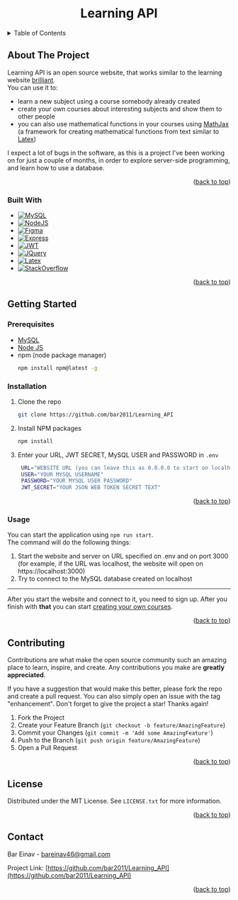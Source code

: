 <a name="readme-top"></a>

<br />
<h1 align="center">Learning API</h1>

<!-- TABLE OF CONTENTS -->
<details>
  <summary>Table of Contents</summary>
  <ol>
    <li>
      <a href="#about-the-project">About The Project</a>
      <ul>
        <li><a href="#built-with">Built With</a></li>
      </ul>
    </li>
    <li>
      <a href="#getting-started">Getting Started</a>
      <ul>
        <li><a href="#prerequisites">Prerequisites</a></li>
        <li><a href="#installation">Installation</a></li>
      </ul>
    </li>
    <li><a href="#usage">Usage</a></li>
    <li><a href="#contributing">Contributing</a></li>
    <li><a href="#license">License</a></li>
    <li><a href="#contact">Contact</a></li>
  </ol>
</details>



## About The Project

Learning API is an open source website, that works similar to the learning website [brilliant](https://brilliant.org). <br>
You can use it to:
* learn a new subject using a course somebody already created
* create your own courses about interesting subjects and show them to other people
* you can also use mathematical functions in your courses using [MathJax](https://www.mathjax.org) (a framework for creating mathematical functions from text similar to [Latex](https://latex-project.org))

I expect a lot of bugs in the software, as this is a project I've been working on for just a couple of months, in order to explore server-side programming, and learn how to use a database.

<p align="right">(<a href="#readme-top">back to top</a>)</p>



### Built With

* [![MySQL][MySQL.com]][MySQL-url]
* [![NodeJS][NodeJS.org]][NodeJS-url]
* [![Figma][Figma.com]][Figma-url]
* [![Express][ExpressJS.com]][Express-url]
* [![JWT][JWT.io]][JWT-url]
* [![JQuery][JQuery.com]][JQuery-url]
* [![Latex][Latex-Project.org]][Latex-url]
* [![StackOverflow][StackOverflow.com]][StackOverflow-url]

<p align="right">(<a href="#readme-top">back to top</a>)</p>



<!-- GETTING STARTED -->
## Getting Started

### Prerequisites

* [MySQL](https://mysql.com)
* [Node JS](https://nodejs.org)
* npm (node package manager)
  ```sh
  npm install npm@latest -g
  ```

### Installation
<!-- Add instructions to create the database -->
1. Clone the repo
   ```sh
   git clone https://github.com/bar2011/Learning_API
   ```
2. Install NPM packages
   ```sh
   npm install
   ```
3. Enter your URL, JWT SECRET, MySQL USER and PASSWORD in `.env`
   ```sh
    URL="WEBSITE URL (you can leave this as 0.0.0.0 to start on localhost)"
    USER="YOUR MYSQL USERNAME"
    PASSWORD="YOUR MYSQL USER PASSWORD"
    JWT_SECRET="YOUR JSON WEB TOKEN SECRET TEXT"
   ```

<p align="right">(<a href="#readme-top">back to top</a>)</p>



<!-- USAGE EXAMPLES -->
### Usage

You can start the application using `npm run start`. <br>
The command will do the following things:
1. Start the website and server on URL specified on .env and on port 3000 (for example, if the URL was localhost, the website will open on https://localhost:3000)
2. Try to connect to the MySQL database created on localhost
***
After you start the website and connect to it, you need to sign up.
After you finish with **that** you can start [creating your own courses](/courses.md).

<p align="right">(<a href="#readme-top">back to top</a>)</p>



<!-- ROADMAP -->
<!-- ## Roadmap

- [x] Add Changelog
- [x] Add back to top links
- [ ] Add Additional Templates w/ Examples
- [ ] Add "components" document to easily copy & paste sections of the readme
- [ ] Multi-language Support
    - [ ] Chinese
    - [ ] Spanish

See the [open issues](https://github.com/othneildrew/Best-README-Template/issues) for a full list of proposed features (and known issues).

<p align="right">(<a href="#readme-top">back to top</a>)</p> -->



<!-- CONTRIBUTING -->
## Contributing

Contributions are what make the open source community such an amazing place to learn, inspire, and create. Any contributions you make are **greatly appreciated**.

If you have a suggestion that would make this better, please fork the repo and create a pull request. You can also simply open an issue with the tag "enhancement".
Don't forget to give the project a star! Thanks again!

1. Fork the Project
2. Create your Feature Branch (`git checkout -b feature/AmazingFeature`)
3. Commit your Changes (`git commit -m 'Add some AmazingFeature'`)
4. Push to the Branch (`git push origin feature/AmazingFeature`)
5. Open a Pull Request

<p align="right">(<a href="#readme-top">back to top</a>)</p>



## License

Distributed under the MIT License. See `LICENSE.txt` for more information.

<p align="right">(<a href="#readme-top">back to top</a>)</p>



## Contact

Bar Einav - bareinav46@gmail.com

Project Link: [https://github.com/bar2011/Learning_API](https://github.com/bar2011/Learning_API)

<p align="right">(<a href="#readme-top">back to top</a>)</p>


[JQuery.com]: https://img.shields.io/badge/jQuery-0769AD?style=for-the-badge&logo=jquery&logoColor=white
[JQuery-url]: https://jquery.com
[JWT.io]: https://img.shields.io/badge/JWT-black?style=for-the-badge&logo=JSON%20web%20tokens
[JWT-url]: https://jwt.io
[ExpressJS.com]: https://img.shields.io/badge/express.js-%23404d59.svg?style=for-the-badge&logo=express&logoColor=%2361DAFB
[Express-url]: https://expressjs.com
[MySQL.com]: https://img.shields.io/badge/mysql-%2300f.svg?style=for-the-badge&logo=mysql&logoColor=white
[MySQL-url]: https://mysql.com
[Figma.com]: https://img.shields.io/badge/figma-%23F24E1E.svg?style=for-the-badge&logo=figma&logoColor=white
[Figma-url]: https://figma.com
[StackOverflow.com]: https://img.shields.io/badge/-Stackoverflow-FE7A16?style=for-the-badge&logo=stack-overflow&logoColor=white
[StackOverflow-url]: https://stackoverflow.com
[Latex-Project.org]: https://img.shields.io/badge/latex-%23008080.svg?style=for-the-badge&logo=latex&logoColor=white
[Latex-url]: https://latex-project.org
[NodeJS.org]: https://img.shields.io/badge/node.js-6DA55F?style=for-the-badge&logo=node.js&logoColor=white
[NodeJS-url]: https://nodejs.org